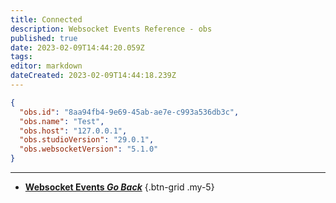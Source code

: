 ```yaml
---
title: Connected
description: Websocket Events Reference - obs
published: true
date: 2023-02-09T14:44:20.059Z
tags: 
editor: markdown
dateCreated: 2023-02-09T14:44:18.239Z
---
```


```json
{
  "obs.id": "8aa94fb4-9e69-45ab-ae7e-c993a536db3c",
  "obs.name": "Test",
  "obs.host": "127.0.0.1",
  "obs.studioVersion": "29.0.1",
  "obs.websocketVersion": "5.1.0"
}
```

---

- [<i class="mdi mdi-chevron-left"></i>**Websocket Events *Go Back***](/Servers-Clients/WebSocket-Server/Events)
{.btn-grid .my-5}